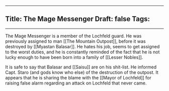 
---
Title: The Mage Messenger
Draft: false
Tags:
  - 
---

The Mage Messenger is a member of the Lochfeld guard. He was previously assigned to man [[The Mountain Outpost]], before it was destroyed by [[Myastan Balasar]]. He hates his job, seems to get assigned to the worst duties, and he is constantly reminded of the fact that he is not lucky enough to have been born into a family of [[Lesser Nobles]].  

It is safe to say that Balasar and [[Saisu]] are on his shit-list. He informed Capt. Staro (and gods know who else) of the destruction of the outpost. It appears that he is sharing the blame with the [[Mayor of Lochfeld]] for raising false alarm regarding an attack on Lochfeld that never came.